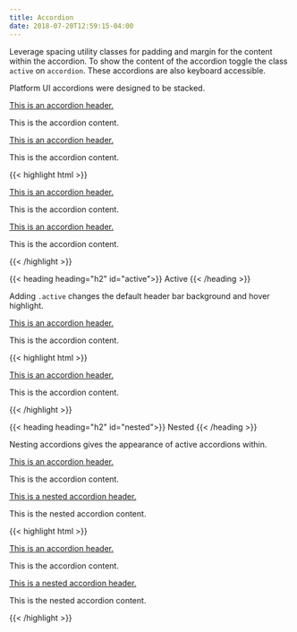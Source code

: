 ```yaml
---
title: Accordion
date: 2018-07-20T12:59:15-04:00
---
```

Leverage spacing utility classes for padding and margin for the content within the accordion.
To show the content of the accordion toggle the class `active` on `accordion`. These accordions are also keyboard accessible.

Platform UI accordions were designed to be stacked.

<div class="accordion">
  <a href="#" class="accordion__header px-3 py-3 flex--justify-between flex--align-center">
    <div class="flex flex--align-center">
      <p>This is an accordion header. </p>
    </div>
    <i class="pi-angle-down accordion__icon text-med-blue"></i>
  </a>
  <div class="accordion__content px-3 py-3">
    <p>This is the accordion content.</p>
  </div>
</div>
<div class="accordion">
  <a href="#" class="accordion__header px-3 py-3 flex--justify-between flex--align-center">
    <div class="flex flex--align-center">
      <p>This is an accordion header. </p>
    </div>
    <i class="pi-angle-down accordion__icon text-med-blue"></i>
  </a>
  <div class="accordion__content px-3 py-3">
    <p>This is the accordion content.</p>
  </div>
</div>

<div class="mt-3 mb-4">
{{< highlight html >}}
<div class="accordion">
  <a href="#" class="accordion__header px-3 py-3 flex--justify-between flex--align-center">
    <div class="flex flex--align-center">
      <p>This is an accordion header. </p>
    </div>
    <i class="pi-angle-down accordion__icon text-med-blue"></i>
  </a>
  <div class="accordion__content px-3 py-3">
    <p>This is the accordion content.</p>
  </div>
</div>
<div class="accordion">
  <a href="#" class="accordion__header px-3 py-3 flex--justify-between flex--align-center">
    <div class="flex flex--align-center">
      <p>This is an accordion header. </p>
    </div>
    <i class="pi-angle-down accordion__icon text-med-blue"></i>
  </a>
  <div class="accordion__content px-3 py-3">
    <p>This is the accordion content.</p>
  </div>
</div>
{{< /highlight >}}
</div>


{{< heading heading="h2" id="active">}}
Active
{{< /heading >}}

Adding `.active` changes the default header bar background and hover highlight.

<div class="accordion active">
  <a href="#" class="accordion__header px-3 py-3 flex--justify-between flex--align-center">
    <div class="flex flex--align-center">
      <p>This is an accordion header.</p>
    </div>
    <i class="pi-angle-down accordion__icon text-med-blue"></i>
  </a>
  <div class="accordion__content px-3 py-3">
    <p>This is the accordion content.</p>
  </div>
</div>

<div class="mt-3 mb-4">
{{< highlight html >}}
<div class="accordion active">
  <a href="#" class="accordion__header px-3 py-3 flex--justify-between flex--align-center">
    <div class="flex flex--align-center">
      <p>This is an accordion header.</p>
    </div>
    <i class="pi-angle-down accordion__icon text-med-blue"></i>
  </a>
  <div class="accordion__content px-3 py-3">
    <p>This is the accordion content.</p>
  </div>
</div>
{{< /highlight >}}
</div>


{{< heading heading="h2" id="nested">}}
Nested
{{< /heading >}}

Nesting accordions gives the appearance of active accordions within.

<div class="accordion active">
  <a href="#" class="accordion__header px-3 py-3 flex--justify-between flex--align-center">
    <div class="flex flex--align-center">
      <p>This is an accordion header.</p>
    </div>
    <i class="pi-angle-down accordion__icon text-med-blue"></i>
  </a>
  <div class="accordion__content">
    <div class="px-3 py-3">
      <p>This is the accordion content.</p>
    </div>
    <div class="accordion">
      <a href="#" class="accordion__header px-3 py-3 flex flex--justify-between flex--align-center">
        <div class="flex flex--align-center">
          <p>This is a nested accordion header.</p>
        </div>
        <i class="pi-angle-down accordion__icon text-med-blue"></i>
      </a>
      <div class="accordion__content">
        <div class="px-3 py-3">
          <p>This is the nested accordion content.</p>
        </div>
      </div>
    </div>
  </div>
</div>

<div class="mt-3 mb-4">
{{< highlight html >}}
<div class="accordion active">
  <a href="#" class="accordion__header px-3 py-3 flex--justify-between flex--align-center">
    <div class="flex flex--align-center">
      <p>This is an accordion header.</p>
    </div>
    <i class="pi-angle-down accordion__icon text-med-blue"></i>
  </a>
  <div class="accordion__content">
    <div class="px-3 py-3">
      <p>This is the accordion content.</p>
    </div>
    <div class="accordion">
      <a href="#" class="accordion__header px-3 py-3 flex flex--justify-between flex--align-center">
        <div class="flex flex--align-center">
          <p>This is a nested accordion header.</p>
        </div>
        <i class="pi-angle-down accordion__icon text-med-blue"></i>
      </a>
      <div class="accordion__content">
        <div class="px-3 py-3">
          <p>This is the nested accordion content.</p>
        </div>
      </div>
    </div>
  </div>
</div>
{{< /highlight >}}
</div>
